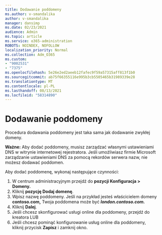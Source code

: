 ```yaml
---
title: Dodawanie poddomeny
ms.author: v-smandalika
author: v-smandalika
manager: dansimp
ms.date: 02/23/2021
audience: Admin
ms.topic: article
ms.service: o365-administration
ROBOTS: NOINDEX, NOFOLLOW
localization_priority: Normal
ms.collection: Adm_O365
ms.custom:
- "9002531"
- "7375"
ms.openlocfilehash: 5e26e2ed2aeeb12fafec9f59a57315aff813f1b0
ms.sourcegitcommit: ab75f66355116e995b3cb5505465b31989339e28
ms.translationtype: MT
ms.contentlocale: pl-PL
ms.lasthandoff: 08/13/2021
ms.locfileid: "58314890"
---
```

# <a name="add-a-subdomain"></a>Dodawanie poddomeny

Procedura dodawania poddomeny jest taka sama jak dodawanie zwykłej domeny. 

**Ważne:** Aby dodać poddomeny, musisz zarządzać własnymi ustawieniami DNS w witrynie internetowej rejestratora. Jeśli umożliwiasz firmie Microsoft zarządzanie ustawieniami DNS za pomocą rekordów serwera nazw, nie możesz dodawać poddomen. 

Aby dodać poddomenę, wykonaj następujące czynności:

1. W centrum administracyjnym przejdź do **pozycji Konfiguracja > Domeny.**
2. Kliknij **pozycję Dodaj domenę**.
3. Wpisz nazwę poddomeny. Jeśli na przykład jesteś właścicielem domeny **contoso.com,** Twoja poddomena może być **_london.contoso.com._**
4. Kliknij **Dalej**.
5. Jeśli chcesz skonfigurować usługi online dla poddomeny, przejdź do kreatora LUB
6. Jeśli chcesz pominąć konfigurowanie usług online dla poddomeny, kliknij przycisk **Zapisz** i zamknij okno.

